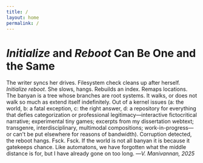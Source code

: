```yaml
---
title: /
layout: home
permalink: /
---
```


# _Initialize_ and _Reboot_ Can Be One and the Same

The writer syncs her drives. Filesystem check cleans up after herself. _Initialize reboot_. She slows, hangs. Rebuilds an index. Remaps locations. The banyan is a tree whose branches are root systems. It walks, or does not walk so much as extend itself indefinitely. Out of a kernel issues (a: the world, b: a fatal exception, c: the right answer, d: a repository for everything that defies categorization or professional legitimacy&mdash;interactive fictocritical narrative; experimental tiny games; excerpts from my dissertation webtext; transgenre, interdisciplinary, multimodal compositions; work-in-progress&mdash;or can't be put elsewhere for reasons of bandwidth). Corruption detected, the reboot hangs. Fsck. Fsck. If the world is not all banyan it is because it gatekeeps chance. Like automatons, we have forgotten what the middle distance is for, but I have already gone on too long. &mdash;_V. Manivannan, 2025_